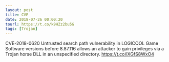 ```yaml
---
layout: post
title: CVE
date: 2018-07-26 00:00:20
tourl: https://t.co/k9HZz2bu5G
tags: [Trojan]
---
```

CVE-2018-0620 Untrusted search path vulnerability in LOGICOOL Game Software versions before 8.87.116 allows an attacker to gain privileges via a Trojan horse DLL in an unspecified directory.  https://t.co/iXGfS8WxO4